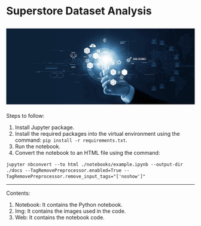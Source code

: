 # Superstore Dataset Analysis
![Image.jpeg](/Img/Image.jpeg)
---
Steps to follow:
1. Install Jupyter package.
2. Install the required packages into the virtual environment using the command: `pip install -r requirements.txt`.
3. Run the notebook.
4. Convert the notebook to an HTML file using the command: 
```
jupyter nbconvert --to html ./notebooks/example.ipynb --output-dir ./docs --TagRemovePreprocessor.enabled=True --TagRemovePreprocessor.remove_input_tags="['noshow']"
```
---
Contents:
1. Notebook: It contains the Python notebook.
2. Img: It contains the images used in the code.
3. Web: It contains the notebook code.